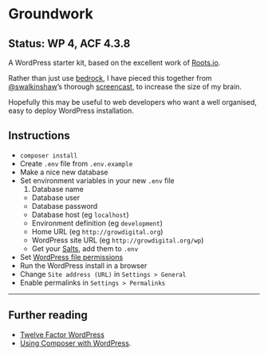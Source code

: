 # Groundwork

## Status: WP 4, ACF 4.3.8

A WordPress starter kit, based on the excellent work of [Roots.io]. 

Rather than just use [bedrock], I have pieced this together from [@swalkinshaw]’s thorough [screencast], to increase the size of my brain.

Hopefully this may be useful to web developers who want a well organised, easy to deploy WordPress installation.

## Instructions

* `composer install`
* Create `.env` file from `.env.example`
* Make a nice new database
* Set environment variables in your new `.env` file
  1. Database name
  * Database user
  * Database password
  * Database host (eg `localhost`)
  * Environment definition (eg `development`)
  * Home URL (eg `http://growdigital.org`)
  * WordPress site URL (eg `http://growdigital.org/wp`)
  * Get your [Salts], add them to `.env`
* Set [WordPress file permissions]
* Run the WordPress install in a browser
* Change `Site address (URL)` in `Settings > General`
* Enable permalinks in `Settings > Permalinks`

---

## Further reading

* [Twelve Factor WordPress] 
* [Using Composer with WordPress].

[Salts]: https://api.wordpress.org/secret-key/1.1/salt
[Roots.io]: http://roots.io/
[bedrock]: https://github.com/roots/bedrock
[Twelve Factor WordPress]: http://roots.io/twelve-factor-wordpress/
[screencast]: http://roots.io/screencasts/using-composer-with-wordpress/
[@swalkinshaw]: https://twitter.com/swalkinshaw
[Using Composer with WordPress]: http://roots.io/using-composer-with-wordpress/
[WordPress file permissions]: https://gist.github.com/growdigital/a98d3fb9efe575159151
